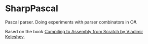 # SharpPascal

Pascal parser. Doing experiments with parser combinators in C#.

Based on the book [Compiling to Assembly from Scratch by Vladimir Keleshev](https://keleshev.com/compiling-to-assembly-from-scratch/).
